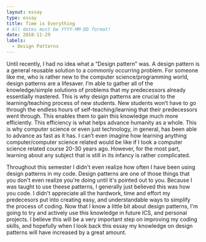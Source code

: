 ```yaml
---
layout: essay
type: essay
title: Time is Everything 
# All dates must be YYYY-MM-DD format!
date: 2018-11-29
labels:
  - Design Patterns
---
```

<p>	Until recently, I had no idea what a “Design pattern” was. A design pattern is a general reusable solution to a commonly occurring problem. For someone like me, who is rather new to the computer science/programming world, design patterns are a lifesaver. I’m able to gather all of the knowledge/simple solutions of problems that my predecessors already essentially mastered. This is why design patterns are crucial to the learning/teaching process of new students. New students won’t have to go through the endless hours of self-teaching/learning that their predecessors went through. This enables them to gain this knowledge much more efficiently. This efficiency is what helps advance humanity as a whole. This is why computer science or even just technology, in general, has been able to advance as fast as it has. I can’t even imagine how learning anything computer/computer science related would be like if I took a computer science related course 20-30 years ago. However, for the most part,  learning about any subject that is still in its infancy is rather complicated.
	
</p>

<p>Throughout this semester I didn't even realize how often I have been using design patterns in my code. Design patterns are one of those things that you don't even realize you're doing until it's pointed out to you. Because I was taught to use theese patterns, I generally just believed this was how you code. I didn't appreciate all the hardwork, time and effort my predecesors put into creating easy, and understandable ways to simplify the process of coding. Now that I know a little bit about design patterns, I'm going to try and actively use this knowledge in future ICS, and personal projects. I believe this will be a very important step on improving my coding skills, and hopefully when I look back this essay my knowledge on design patterns will have increased by a great amount.</p> 
